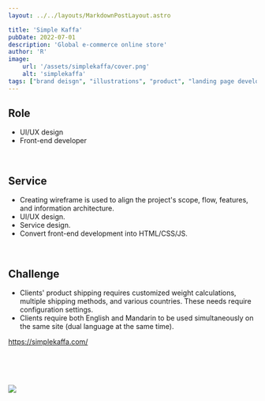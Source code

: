 ```yaml
---
layout: ../../layouts/MarkdownPostLayout.astro

title: 'Simple Kaffa'
pubDate: 2022-07-01
description: 'Global e-commerce online store'
author: 'R'
image:
    url: '/assets/simplekaffa/cover.png'
    alt: 'simplekaffa'
tags: ["brand deisgn", "illustrations", "product", "landing page development", "dashboard UI and UX design", "design system"]
---
```




## Role
<ul class="pl-8 marker:text-slate-400 dark:marker:text-neutral-500">
   <li class="mb-3">UI/UX design</li>
   <li class="mb-3">Front-end developer</li>
</ul>

<br>

## Service
<ul class="pl-8 marker:text-slate-400 dark:marker:text-neutral-500">
   <li class="mb-3">Creating wireframe is used to align the project's scope, flow, features, and information architecture.</li>
   <li class="mb-3">UI/UX design.</li>
   <li class="mb-3">Service design.</li>
   <li class="mb-3">Convert front-end development into HTML/CSS/JS.</li>
</ul>
<br>

## Challenge
<ul class="pl-8 marker:text-slate-400 dark:marker:text-neutral-500">
  <li class="mb-3">Clients' product shipping requires customized weight calculations, multiple shipping methods, and various countries. These needs require configuration settings.</li>
  <li class="mb-3">Clients require both English and Mandarin to be used simultaneously on the same site (dual language at the same time).</li>
</ul>

<div class="mt-10 font-light">
  <a target="_blank" class="text-lg text-neutral-400 border-solid border-0 border-b-[0.85px] pb-[0px]" href="https://simplekaffa.com/">https://simplekaffa.com/</a>
</div>

<br><br><br>

<div class="flex justify-start items-start w-full gap-2 mb-8">
    <Image class="w-full object-contain" src="/assets/simplekaffa/simplekaffa-1.png" />
</div>
